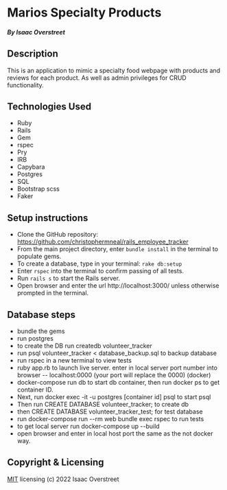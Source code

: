 # Marios Specialty Products
##### By Isaac Overstreet

## Description
This is an application to mimic a specialty food webpage with products and reviews for each product. As well as admin privileges for CRUD functionality.  

## Technologies Used
* Ruby
* Rails
* Gem
* rspec
* Pry
* IRB
* Capybara
* Postgres
* SQL
* Bootstrap scss
* Faker

## Setup instructions
* Clone the GitHub repository: https://github.com/christophermneal/rails_employee_tracker
* From the main project directory, enter `bundle install` in the terminal to populate gems.
* To create a database, type in your terminal: `rake db:setup`
* Enter `rspec` into the terminal to confirm passing of all tests.
* Run `rails s` to start the Rails server.
* Open browser and enter the url http://localhost:3000/ unless otherwise prompted in the terminal.

## Database steps
* bundle the gems
* run postgres
* to create the DB run createdb volunteer_tracker
* run psql volunteer_tracker < database_backup.sql to backup database
* run rspec in a new terminal to view tests
* ruby app.rb to launch live server. enter in local server port number into browser -- localhost:0000 (your port will replace the 0000)
(docker)
* docker-compose run db to start db container, then run docker ps to get container ID.
* Next, run docker exec -it -u postgres [container id] psql to start psql
* Then run CREATE DATABASE volunteer_tracker; to create db
* then CREATE DATABASE volunteer_tracker_test; for test database
* run docker-compose run --rm web bundle exec rspec to run tests
* to get local server run docker-compose up --build
* open browser and enter in local host port the same as the not docker way.

## Copyright & Licensing

[MIT](https://opensource.org/licenses/MIT) licensing (c) 2022 Isaac Overstreet


